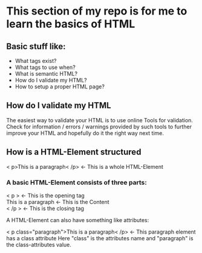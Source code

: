 # This section of my repo is for me to learn the basics of HTML

## Basic stuff like:

- What tags exist?
- What tags to use when?
- What is semantic HTML?
- How do I validate my HTML?
- How to setup a proper HTML page?

## How do I validate my HTML

The easiest way to validate your HTML is to use online Tools for validation. Check for information / errors / warnings provided by such tools to further improve your HTML and hopefully do it the right way next time.

## How is a HTML-Element structured

< p>This is a paragraph< /p> <- This is a whole HTML-Element

### A basic HTML-Element consists of three parts:

< p > <- This is the opening tag<br />
This is a paragraph <- This is the Content<br />
< /p > <- This is the closing tag<br />

A HTML-Element can also have something like attributes:

< p class="paragraph">This is a paragraph< /p> <- This paragraph element has a class attribute
Here "class" is the attributes name and "paragraph" is the class-attributes value.
